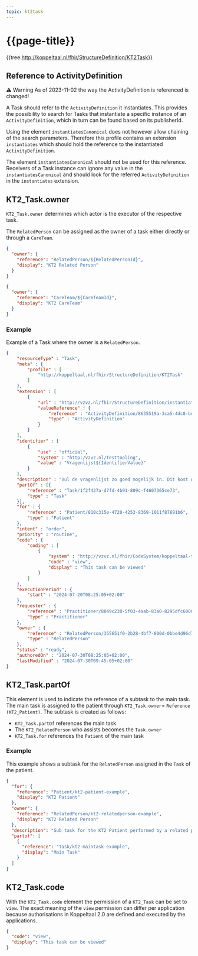 ```yaml
---
topic: kt2task
---
```

# {{page-title}}

{{tree:http://koppeltaal.nl/fhir/StructureDefinition/KT2Task}}

## Reference to ActivityDefinition

<div class="warning">
<p><span>⚠️ Warning</span>&nbsp;As of 2023-11-02 the way the ActivityDefinition is referenced is changed!
</div>

A Task should refer to the `ActivityDefinition` it instantiates. This provides the possibility to search for Tasks that instantiate a specific instance of an `ActivityDefinition`, which in turn can be found based on its publisherId.

Using the element `instantiatesCanonical` does not however allow chaining of the search parameters. Therefore this profile contains an extension `instantiates` which should hold the reference to the instantiated `ActivityDefinition`.

The element `instantiatesCanonical` should not be used for this reference. Receivers of a Task instance can ignore any value in the `instantiatesCanonical` and should look for the referred `ActivityDefinition` in the `instantiates` extension.

## KT2_Task.owner
`KT2_Task.owner` determines which actor is the executor of the respective task.

The `RelatedPerson` can be assigned as the owner of a task either directly or through a `CareTeam`.

```JSON
{
  "owner": {
    "reference": "RelatedPerson/${RelatedPersonId}",
    "display": "KT2 Related Person"
  }
}
```
 

```JSON
{
  "owner": {
    "reference": "CareTeam/${CareTeamId}",
    "display": "KT2 CareTeam"
  }
}
```

### Example
Example of a Task where the owner is a `RelatedPerson`.

```JSON
{
    "resourceType" : "Task",
    "meta" : {
        "profile" : [
            "http://koppeltaal.nl/fhir/StructureDefinition/KT2Task"
        ]
    },
    "extension" : [
        {
            "url" : "http://vzvz.nl/fhir/StructureDefinition/instantiates",
            "valueReference" : {
                "reference" : "ActivityDefinition/8635519a-3ca5-4dc8-bd07-4ec1e7fefcd5",
                "type" : "ActivityDefinition"
            }
        }
    ],
    "identifier" : [
        {
            "use" : "official",
            "system" : "http:/vzvz.nl/Testtooling",
            "value" : "Vragenlijst${IdentifierValue}"
        }
    ],
    "description" : "Vul de vragenlijst zo goed mogelijk in. Dit kost ongeveer 10 minuten.",
    "partOf" : [{
        "reference" : "Task/1f2f427a-d7fd-4b91-809c-f4607365ce73",
        "type" : "Task"
    }],
    "for" : {
        "reference" : "Patient/810c315e-4720-4253-8369-1011f87691b6",
        "type" : "Patient"
    },
    "intent" : "order",
    "priority" : "routine",
    "code" : {
        "coding" : [
            {
                "system" : "http://vzvz.nl/fhir/CodeSystem/koppeltaal-task-code",
                "code" : "view",
                "display" : "This task can be viewed"
            }
        ]
    },
    "executionPeriod" : {
        "start" : "2024-07-20T08:25:05+02:00"
    },
    "requester" : {
        "reference" : "Practitioner/8849c230-5f03-4aab-83a0-8295dfc6000b",
        "type" : "Practitioner"
    },
    "owner" : {
        "reference" : "RelatedPerson/355651f0-2b28-4bf7-800d-0bbe4d96d793",
        "type" : "RelatedPerson"
    },
    "status" : "ready",
    "authoredOn" : "2024-07-30T08:25:05+02:00",
    "lastModified" : "2024-07-30T09:45:05+02:00"
}
```

## KT2_Task.partOf 
This element is used to indicate the reference of a subtask to the main task.
The main task is assigned to the patient through `KT2_Task.owner`= `Reference (KT2_Patient)`. 
The subtask is created as follows:
* `KT2_Task.partOf` references the main task
* The `KT2_RelatedPerson` who assists becomes the `Task.owner`
* `KT2_Task.for` references the `Patient` of the main task

### Example
This example shows a subtask for the `RelatedPerson` assigned in the `Task` of the patient.

```JSON
{
  "for": {
    "reference": "Patient/kt2-patient-example",
    "display": "KT2 Patient"
  },
  "owner": {
    "reference": "RelatedPerson/kt2-relatedperson-example",
    "display": "KT2 Related Person"
  },
  "description": "Sub task for the KT2 Patient performed by a related person.",
  "partof": [
    {
      "reference": "Task/kt2-maintask-example",
      "display": "Main Task"
    }
  ]
}
```

## KT2_Task.code

With the `KT2_Task.code` element the permission of a `KT2_Task` can be set to `view`. 
The exact meaning of the `view` permission can differ per application because authorisations in 
Koppeltaal 2.0 are defined and executed by the applications.


```JSON
{
  "code": "view",
  "display": "This task can be viewed"
}
```
